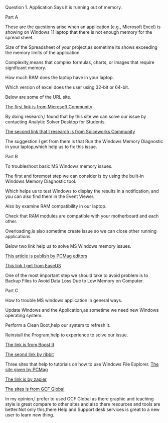 Question 1.
Application Says it is running out of memory.

Part A

These are the questions arise when an application (e.g., Microsoft  Excel) is showing on Windows 11 laptop that there is not enough memory for the spread sheet.

Size of the Spreadsheet of your project,as sometime its shows exceeding the memory limits of the application.

Complexity,means that complex formulas, charts, or images that require significant memory.

How much RAM does the laptop have in your laptop.

Which version of excel does the user using 32-bit or 64-bit.

Below are some of the URL site.

[The first link is from Microsoft Community](https://answers.microsoft.com/en-us/msoffice/forum/all/excel-there-isnt-enough-memory-to-complete-this/6c7ffd46-a5ce-41e5-80b4-21bb18b797ae)

By doing research,I found that by this site we can solve our issue by contacting Analytic Solver Desktop for Students.

[The second link that I research is from Spiceworks Community](https://community.spiceworks.com/t/there-isnt-enough-memory-to-complete-this-action-in-excel-2013/441003)

The suggestion I get from them is that Run the Windows Memory Diagnostic in your laptop,which help us to fix this issue.

Part B

To troubleshoot basic MS Windows memory issues.

The first and foremost step we can consider is by using the built-in Windows Memory Diagnostic tool.

Which helps us to test Windows to display the results in a notification, and you can also find them in the Event Viewer. 

Also by  examine RAM compatibility in our laptop.

Check that RAM modules are compatible with your motherboard and each other. 

Overloading,is also sometime create issue so we can close other running applications.

Below two link help us to solve MS Windows memory issues.

[This article is publish by PCMag editors](https://www.pcmag.com/how-to/how-to-check-for-memory-problems-in-windows)

[This link I get from EaseUS](https://www.easeus.com/computer-instruction/your-computer-is-low-on-memory.html?srsltid=AfmBOoq7w6IrJekl7Gj1cZmof5o3s-Vqo5Z24z6PHG6K32rT32ILRlFW)

One of the most important step we should take to avoid problem is to Backup Files to Avoid Data Loss Due to Low Memory on Computer.

Part C

How to  trouble MS windows application in general ways.

Update Windows and the Application,as sometime we need new Windows operating system.

Perform a Clean Boot,help our system to refresh it.

Reinstall the Program,help to experience to solve our issue.

[The link is from Boost It](https://www.boostitco.com/blog/ways-to-fix-programs-that-wont-open-on-windows-10)

[The seond link by ribbit](https://www.reddit.com/r/Windows11/)

Three sites that help to tutorials on how to use Windows File Explorer.
[The site given by PCMag](https://www.pcmag.com/how-to/10-tips-how-to-manage-your-files-with-windows-10s-file-explorer)

[The link is by zapier](https://www.pcmag.com/how-to/10-tips-how-to-manage-your-files-with-windows-10s-file-explorer)

[The sites is from GCF Global](https://edu.gcfglobal.org/en/windowsbasics/working-with-files/1/)

In my opinion,I prefer to used GCF Global as there graphic and teaching style is great compare to other sites and also there resources and tools are better.Not only this,there Help and Support desk services is great to a new user to learn new thing.



